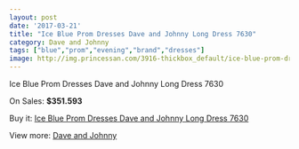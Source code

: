 ```yaml
---
layout: post
date: '2017-03-21'
title: "Ice Blue Prom Dresses Dave and Johnny Long Dress 7630"
category: Dave and Johnny
tags: ["blue","prom","evening","brand","dresses"]
image: http://img.princessan.com/3916-thickbox_default/ice-blue-prom-dresses-dave-and-johnny-long-dress-7630.jpg
---
```

Ice Blue Prom Dresses Dave and Johnny Long Dress 7630

On Sales: **$351.593**
<a href="https://www.princessan.com/en/dave-and-johnny/1802-ice-blue-prom-dresses-dave-and-johnny-long-dress-7630.html"><amp-img layout="responsive" width="600" height="600" src="//img.princessan.com/3916-thickbox_default/ice-blue-prom-dresses-dave-and-johnny-long-dress-7630.jpg" alt="Ice Blue Prom Dresses Dave and Johnny Long Dress 7630 0" /></a>
<a href="https://www.princessan.com/en/dave-and-johnny/1802-ice-blue-prom-dresses-dave-and-johnny-long-dress-7630.html"><amp-img layout="responsive" width="600" height="600" src="//img.princessan.com/3917-thickbox_default/ice-blue-prom-dresses-dave-and-johnny-long-dress-7630.jpg" alt="Ice Blue Prom Dresses Dave and Johnny Long Dress 7630 1" /></a>

Buy it: [Ice Blue Prom Dresses Dave and Johnny Long Dress 7630](https://www.princessan.com/en/dave-and-johnny/1802-ice-blue-prom-dresses-dave-and-johnny-long-dress-7630.html "Ice Blue Prom Dresses Dave and Johnny Long Dress 7630")

View more: [Dave and Johnny](https://www.princessan.com/en/16-dave-and-johnny "Dave and Johnny")
